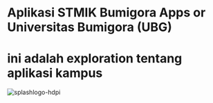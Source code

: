 # Aplikasi STMIK Bumigora Apps or Universitas Bumigora (UBG)
# ini adalah exploration tentang aplikasi kampus

![splashlogo-hdpi](https://user-images.githubusercontent.com/23120897/38767348-03d5b1a2-4012-11e8-935c-79845516675e.png)
